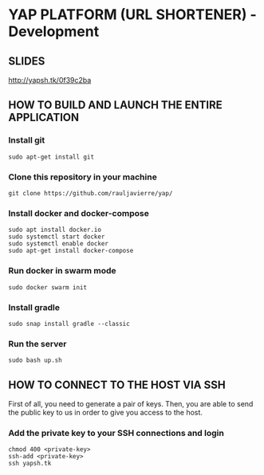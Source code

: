 # YAP PLATFORM (URL SHORTENER) - Development

## SLIDES
http://yapsh.tk/0f39c2ba

## HOW TO BUILD AND LAUNCH THE ENTIRE APPLICATION


### Install git
```
sudo apt-get install git
```

### Clone this repository in your machine
```
git clone https://github.com/rauljavierre/yap/
```

### Install docker and docker-compose
```
sudo apt install docker.io
sudo systemctl start docker
sudo systemctl enable docker
sudo apt-get install docker-compose
```

### Run docker in swarm mode
```
sudo docker swarm init
```

### Install gradle
```
sudo snap install gradle --classic
```

### Run the server
```
sudo bash up.sh
```

## HOW TO CONNECT TO THE HOST VIA SSH

First of all, you need to generate a pair of keys. Then, you are able to send the public key to us in order to give you access to the host.

### Add the private key to your SSH connections and login
```
chmod 400 <private-key>
ssh-add <private-key>
ssh yapsh.tk
```

